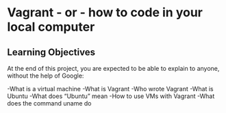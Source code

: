 # Vagrant - or - how to code in your local computer

## Learning Objectives

At the end of this project, you are expected to be able to explain to anyone, without the help of Google:

-What is a virtual machine
-What is Vagrant
-Who wrote Vagrant
-What is Ubuntu
-What does “Ubuntu” mean
-How to use VMs with Vagrant
-What does the command uname do
